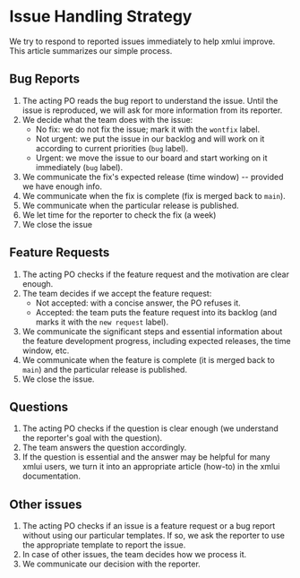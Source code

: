 # Issue Handling Strategy

We try to respond to reported issues immediately to help xmlui improve. This article summarizes our simple process.

## Bug Reports

1. The acting PO reads the bug report to understand the issue. Until the issue is reproduced, we will ask for more information from its reporter.
2. We decide what the team does with the issue: 
    - No fix: we do not fix the issue; mark it with the `wontfix` label. 
    - Not urgent: we put the issue in our backlog and will work on it according to current priorities (`bug` label).
    - Urgent: we move the issue to our board and start working on it immediately (`bug` label).
3. We communicate the fix's expected release (time window) -- provided we have enough info.
4. We communicate when the fix is complete (fix is merged back to `main`). 
5. We communicate when the particular release is published.
6. We let time for the reporter to check the fix (a week)
7. We close the issue

## Feature Requests

1. The acting PO checks if the feature request and the motivation are clear enough.
2. The team decides if we accept the feature request:
    - Not accepted: with a concise answer, the PO refuses it.
    - Accepted: the team puts the feature request into its backlog (and marks it with the `new request` label).
3. We communicate the significant steps and essential information about the feature development progress, including expected releases, the time window, etc.
4. We communicate when the feature is complete (it is merged back to `main`) and the particular release is published.
5. We close the issue.

## Questions

1. The acting PO checks if the question is clear enough (we understand the reporter's goal with the question).
2. The team answers the question accordingly.
3. If the question is essential and the answer may be helpful for many xmlui users, we turn it into an appropriate article (how-to) in the xmlui documentation.

## Other issues

1. The acting PO checks if an issue is a feature request or a bug report without using our particular templates. If so, we ask the reporter to use the appropriate template to report the issue.
2. In case of other issues, the team decides how we process it.
3. We communicate our decision with the reporter.
